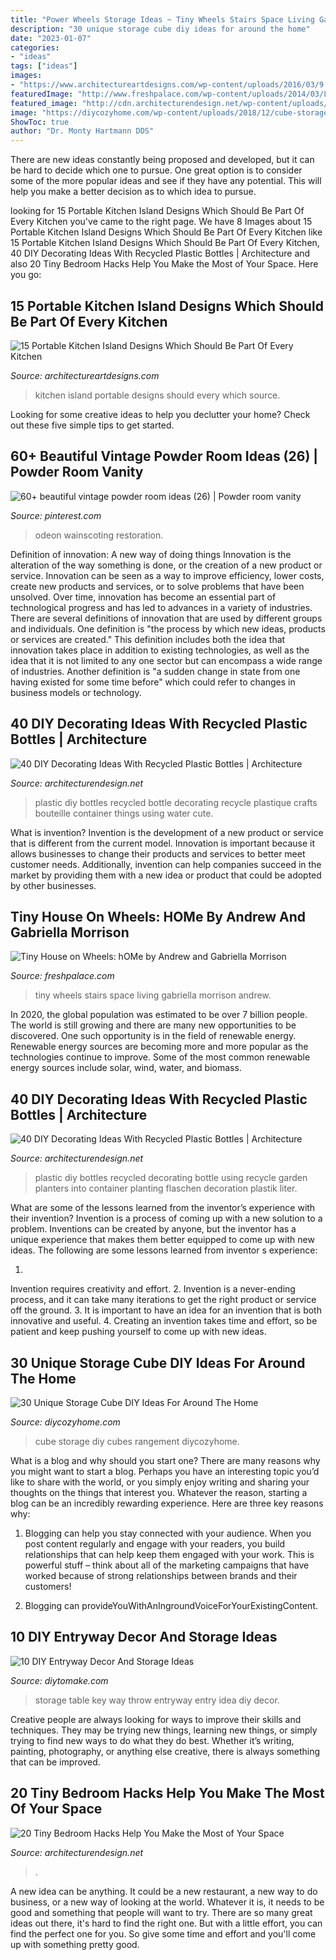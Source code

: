 ```yaml
---
title: "Power Wheels Storage Ideas ~ Tiny Wheels Stairs Space Living Gabriella Morrison Andrew"
description: "30 unique storage cube diy ideas for around the home"
date: "2023-01-07"
categories:
- "ideas"
tags: ["ideas"]
images:
- "https://www.architectureartdesigns.com/wp-content/uploads/2016/03/9.bmp"
featuredImage: "http://www.freshpalace.com/wp-content/uploads/2014/03/Living-Space-Stairs-Tiny-House-on-Wheels.jpg"
featured_image: "http://cdn.architecturendesign.net/wp-content/uploads/2014/09/DIY-Plastic-Bottles-ideas-8.jpg"
image: "https://diycozyhome.com/wp-content/uploads/2018/12/cube-storage-diy-2.jpg"
ShowToc: true
author: "Dr. Monty Hartmann DDS"
---
```



There are new ideas constantly being proposed and developed, but it can be hard to decide which one to pursue. One great option is to consider some of the more popular ideas and see if they have any potential. This will help you make a better decision as to which idea to pursue.

	

		
looking for 15 Portable Kitchen Island Designs Which Should Be Part Of Every Kitchen you've came to the right page. We have 8 Images about 15 Portable Kitchen Island Designs Which Should Be Part Of Every Kitchen like 15 Portable Kitchen Island Designs Which Should Be Part Of Every Kitchen, 40 DIY Decorating Ideas With Recycled Plastic Bottles | Architecture and also 20 Tiny Bedroom Hacks Help You Make the Most of Your Space. Here you go:
		
    
## 15 Portable Kitchen Island Designs Which Should Be Part Of Every Kitchen

<img loading=lazy src="https://www.architectureartdesigns.com/wp-content/uploads/2016/03/9.bmp" onerror="this.onerror=null;this.src='https://tse2.mm.bing.net/th?id=OIP.i2kQE46C0_3VxBIREs-amwHaGw&amp;pid=15.1';" alt="15 Portable Kitchen Island Designs Which Should Be Part Of Every Kitchen">

_Source: architectureartdesigns.com_

>kitchen island portable designs should every which source. 

	

Looking for some creative ideas to help you declutter your home? Check out these five simple tips to get started.

    
## 60+ Beautiful Vintage Powder Room Ideas (26) | Powder Room Vanity

<img loading=lazy src="https://i.pinimg.com/736x/ea/cd/d9/eacdd9a867ead0a5a49b26e17a353162.jpg" onerror="this.onerror=null;this.src='https://tse2.mm.bing.net/th?id=OIP.xIHrFewQMCQ947NhcEN5oQHaJ3&amp;pid=15.1';" alt="60+ beautiful vintage powder room ideas (26) | Powder room vanity">

_Source: pinterest.com_

>odeon wainscoting restoration. 

	

Definition of innovation: A new way of doing things
Innovation is the alteration of the way something is done, or the creation of a new product or service. Innovation can be seen as a way to improve efficiency, lower costs, create new products and services, or to solve problems that have been unsolved. Over time, innovation has become an essential part of technological progress and has led to advances in a variety of industries.
There are several definitions of innovation that are used by different groups and individuals. One definition is "the process by which new ideas, products or services are created." This definition includes both the idea that innovation takes place in addition to existing technologies, as well as the idea that it is not limited to any one sector but can encompass a wide range of industries. Another definition is "a sudden change in state from one having existed for some time before" which could refer to changes in business models or technology.

    
## 40 DIY Decorating Ideas With Recycled Plastic Bottles | Architecture

<img loading=lazy src="http://cdn.architecturendesign.net/wp-content/uploads/2014/09/DIY-Plastic-Bottles-ideas-17.jpg" onerror="this.onerror=null;this.src='https://tse1.mm.bing.net/th?id=OIP.OpBK4yxzFbg9pumxSJJifgHaKg&amp;pid=15.1';" alt="40 DIY Decorating Ideas With Recycled Plastic Bottles | Architecture">

_Source: architecturendesign.net_

>plastic diy bottles recycled bottle decorating recycle plastique crafts bouteille container things using water cute. 

	

What is invention?
Invention is the development of a new product or service that is different from the current model. Innovation is important because it allows businesses to change their products and services to better meet customer needs. Additionally, invention can help companies succeed in the market by providing them with a new idea or product that could be adopted by other businesses.

    
## Tiny House On Wheels: HOMe By Andrew And Gabriella Morrison

<img loading=lazy src="http://www.freshpalace.com/wp-content/uploads/2014/03/Living-Space-Stairs-Tiny-House-on-Wheels.jpg" onerror="this.onerror=null;this.src='https://tse1.mm.bing.net/th?id=OIP.Oli-8i24k_e9T9lEvxG_BwHaLJ&amp;pid=15.1';" alt="Tiny House on Wheels: hOMe by Andrew and Gabriella Morrison">

_Source: freshpalace.com_

>tiny wheels stairs space living gabriella morrison andrew. 

	

In 2020, the global population was estimated to be over 7 billion people. The world is still growing and there are many new opportunities to be discovered. One such opportunity is in the field of renewable energy. Renewable energy sources are becoming more and more popular as the technologies continue to improve. Some of the most common renewable energy sources include solar, wind, water, and biomass.

    
## 40 DIY Decorating Ideas With Recycled Plastic Bottles | Architecture

<img loading=lazy src="http://cdn.architecturendesign.net/wp-content/uploads/2014/09/DIY-Plastic-Bottles-ideas-8.jpg" onerror="this.onerror=null;this.src='https://tse3.mm.bing.net/th?id=OIP.4LtZ-uMJNaqY1-P5pCVNQAHaJ4&amp;pid=15.1';" alt="40 DIY Decorating Ideas With Recycled Plastic Bottles | Architecture">

_Source: architecturendesign.net_

>plastic diy bottles recycled decorating bottle using recycle garden planters into container planting flaschen decoration plastik liter. 

	

What are some of the lessons learned from the inventor’s experience with their invention?
Invention is a process of coming up with a new solution to a problem. Inventions can be created by anyone, but the inventor has a unique experience that makes them better equipped to come up with new ideas. The following are some lessons learned from inventor s experience:

1. 
Invention requires creativity and effort.
2. 
Invention is a never-ending process, and it can take many iterations to get the right product or service off the ground.
3. 
It is important to have an idea for an invention that is both innovative and useful. 
4. 
Creating an invention takes time and effort, so be patient and keep pushing yourself to come up with new ideas.

    
## 30 Unique Storage Cube DIY Ideas For Around The Home

<img loading=lazy src="https://diycozyhome.com/wp-content/uploads/2018/12/cube-storage-diy-2.jpg" onerror="this.onerror=null;this.src='https://tse3.mm.bing.net/th?id=OIP.-0EqDl1h2qzS2EAvqOqp_wHaD4&amp;pid=15.1';" alt="30 Unique Storage Cube DIY Ideas For Around The Home">

_Source: diycozyhome.com_

>cube storage diy cubes rangement diycozyhome. 

	

What is a blog and why should you start one?
There are many reasons why you might want to start a blog. Perhaps you have an interesting topic you’d like to share with the world, or you simply enjoy writing and sharing your thoughts on the things that interest you. Whatever the reason, starting a blog can be an incredibly rewarding experience. Here are three key reasons why: 
1) Blogging can help you stay connected with your audience. When you post content regularly and engage with your readers, you build relationships that can help keep them engaged with your work. This is powerful stuff – think about all of the marketing campaigns that have worked because of strong relationships between brands and their customers! 

2) Blogging can provideYouWithAnIngroundVoiceForYourExistingContent.

    
## 10 DIY Entryway Decor And Storage Ideas

<img loading=lazy src="https://www.diytomake.com/wp-content/uploads/2015/08/entryway-storage-idea.jpg" onerror="this.onerror=null;this.src='https://tse2.mm.bing.net/th?id=OIP.XgLqrzHTZgnd7v2U2fZCNgHaLH&amp;pid=15.1';" alt="10 DIY Entryway Decor And Storage Ideas">

_Source: diytomake.com_

>storage table key way throw entryway entry idea diy decor. 

	

Creative people are always looking for ways to improve their skills and techniques. They may be trying new things, learning new things, or simply trying to find new ways to do what they do best. Whether it’s writing, painting, photography, or anything else creative, there is always something that can be improved.

    
## 20 Tiny Bedroom Hacks Help You Make The Most Of Your Space

<img loading=lazy src="https://cdn.architecturendesign.net/wp-content/uploads/2014/09/brilliant-ideas-for-tiny-bedroom-7.jpg" onerror="this.onerror=null;this.src='https://tse3.mm.bing.net/th?id=OIP.AIzMKQJ2pqMDsWZgmhpaZgHaN0&amp;pid=15.1';" alt="20 Tiny Bedroom Hacks Help You Make the Most of Your Space">

_Source: architecturendesign.net_

>. 

	

A new idea can be anything. It could be a new restaurant, a new way to do business, or a new way of looking at the world. Whatever it is, it needs to be good and something that people will want to try. There are so many great ideas out there, it's hard to find the right one. But with a little effort, you can find the perfect one for you. So give some time and effort and you'll come up with something pretty good.

